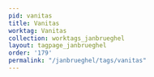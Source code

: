 ```yaml
---
pid: vanitas
title: Vanitas
worktag: Vanitas
collection: worktags_janbrueghel
layout: tagpage_janbrueghel
order: '179'
permalink: "/janbrueghel/tags/vanitas"
---
```

